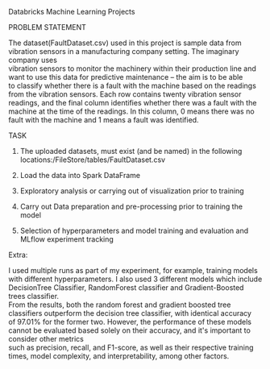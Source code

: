 Databricks Machine Learning Projects 

  

PROBLEM STATEMENT  

  

The dataset(FaultDataset.csv) used in this project is sample data from vibration sensors in a manufacturing company setting. The imaginary company uses  
vibration sensors to monitor the machinery within their production line and want to use this data for predictive maintenance – the aim is to be able  
to classify whether there is a fault with the machine based on the readings from the vibration sensors.  Each row contains twenty vibration sensor readings, and the final
column identifies whether there was a fault with the machine at the time of the readings. In this column, 0 means there was no fault with the machine and 1 means a fault was identified. 

  TASK  

1. The uploaded datasets, must exist (and be named) in the following locations:/FileStore/tables/FaultDataset.csv 

2) Load the data into Spark DataFrame 

3) Exploratory analysis or carrying out of visualization prior to training 

4) Carry out Data preparation and pre-processing prior to training the model 

5) Selection of hyperparameters and model training and evaluation and MLflow experiment tracking 


Extra: 

I used multiple runs as part of my experiment, for example, training models with different hyperparameters. I also used 3 different models which include DecisionTree Classifier, RandomForest classifier and Gradient-Boosted trees classifier.  
From the results, both the random forest and gradient boosted tree classifiers outperform the decision tree classifier, with identical accuracy  
of 97.01% for the former two. However, the performance of these models cannot be evaluated based solely on their accuracy, and it's important to consider other metrics  
such as precision, recall, and F1-score, as well as their respective training times, model complexity, and interpretability, among other factors. 


